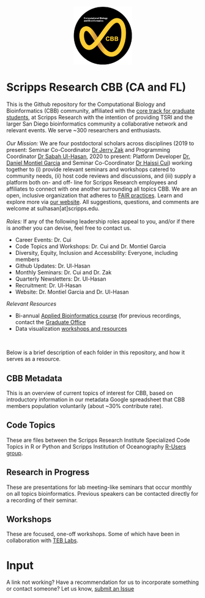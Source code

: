 <p align="center">
  <img src="https://raw.githubusercontent.com/SuLab/TSRI-CBB/main/Images/CBB-logo.png" width="30%">
</p>

# Scripps Research CBB (CA and FL)
This is the Github repository for the Computational Biology and Bioinformatics (CBB) community, affiliated with the [core track for graduate students](https://education.scripps.edu/graduate/doctoral-program/customizable-curriculum/stbio400-440.html), at Scripps Research with the intention of providing TSRI and the larger San Diego bioinformatics community a collaborative network and relevant events. We serve ~300 researchers and enthusiasts.
<br><br>
*Our Mission:* We are four postdoctoral scholars across disciplines (2019 to present: Seminar Co-Coordinator [Dr Jerry Zak](https://github.com/trebbiano) and Programming Coordinator [Dr Sabah Ul-Hasan](https://github.com/sabahzero), 2020 to present: Platform Developer [Dr. Daniel Montiel Garcia](https://github.com/viperdb) and Seminar Co-Coordinator [Dr Haissi Cui](https://github.com/Haissi)) working together to (i) provide relevant seminars and workshops catered to community needs, (ii) host code reviews and discussions, and (iii) supply a platform both on- and off- line for Scripps Research employees and affiliates to connect with one another surrounding all topics CBB. We are an open, inclusive organization that adheres to [FAIR practices](https://www.go-fair.org/fair-principles/). Learn and explore more via [our website](http://viperdb.scripps.edu/cbb/#home). All suggestions, questions, and comments are welcome at sulhasan[at]scripps.edu.
<br><br>
*Roles:* If any of the following leadership roles appeal to you, and/or if there is another you can devise, feel free to contact us.
- Career Events: Dr. Cui
- Code Topics and Workshops: Dr. Cui and Dr. Montiel Garcia 
- Diversity, Equity, Inclusion and Accessbility: Everyone, including members 
- Github Updates: Dr. Ul-Hasan
- Monthly Seminars: Dr. Cui and Dr. Zak
- Quarterly Newsletters: Dr. Ul-Hasan
- Recruitment: Dr. Ul-Hasan
- Website: Dr. Montiel Garcia and Dr. Ul-Hasan

*Relevant Resources*<br>
- Bi-annual [Applied Bioinformatics course](https://github.com/SuLab/Applied-Bioinformatics) (for previous recordings, contact the [Graduate Office](https://education.scripps.edu/about/contact/)
- Data visualization [workshops and resources](https://sabahzero.github.io/dataviz/workshops)
<br>

Below is a brief description of each folder in this repository, and how it serves as a resource. 

## CBB Metadata
This is an overview of current topics of interest for CBB, based on introductory information in our metadata Google spreadsheet that CBB members population voluntarily (about ~30% contribute rate).

## Code Topics 
These are files between the Scripps Research Institute Specialized Code Topics in R or Python and Scripps Institution of Oceanography [R-Users group](https://github.com/Open-Data-Science-at-SIO/R-Users-Presentations).

## Research in Progress
These are presentations for lab meeting-like seminars that occur monthly on all topics bioinformatics. Previous speakers can be contacted directly for a recording of their seminar.

## Workshops
These are focused, one-off workshops. Some of which have been in collaboration with [TEB Labs](https://github.com/Tebs-Lab).

# Input
A link not working? Have a recommendation for us to incorporate something or contact someone? Let us know, [submit an Issue](https://github.com/SuLab/TSRI-CBB/issues)
